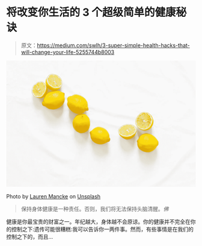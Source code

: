 # 将改变你生活的 3 个超级简单的健康秘诀

> 原文：<https://medium.com/swlh/3-super-simple-health-hacks-that-will-change-your-life-5255744b8003>

![](img/eadd8973551d9b120558481c0586eda7.png)

Photo by [Lauren Mancke](https://unsplash.com/@laurenmancke?utm_source=unsplash&utm_medium=referral&utm_content=creditCopyText) on [Unsplash](https://unsplash.com/search/photos/health?utm_source=unsplash&utm_medium=referral&utm_content=creditCopyText)

> 保持身体健康是一种责任。否则，我们将无法保持头脑清醒。*佛*

健康是你最宝贵的财富之一。年纪越大，身体越不会原谅。你的健康并不完全在你的控制之下:遗传可能很糟糕:我可以告诉你一两件事。然而，有些事情是在我们的控制之下的，而且…